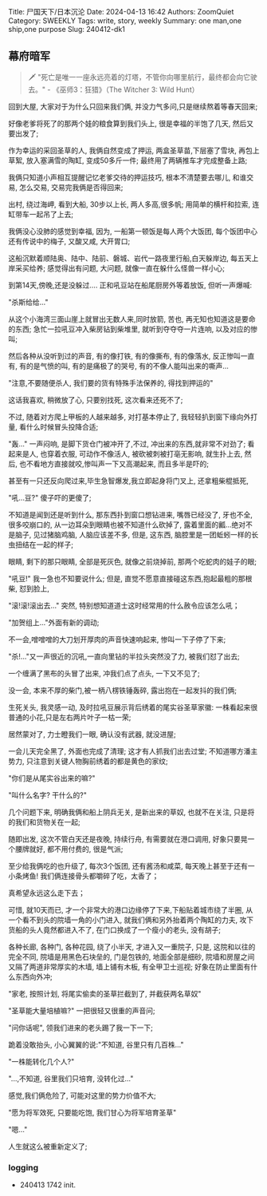 Title: 尸国天下/日本沉沦
Date: 2024-04-13 16:42
Authors: ZoomQuiet
Category: SWEEKLY
Tags: write, story, weekly
Summary: one man,one ship,one purpose
Slug: 240412-dk1

## 幕府暗军
> 🗡️ "死亡是唯一一座永远亮着的灯塔，不管你向哪里航行，最终都会向它驶去。" - 《巫师3：狂猎》（The Witcher 3: Wild Hunt）

回到大屋, 
大家对于为什么只回来我们俩, 并没力气多问,只是继续熬着等春天回来;

好像老爹将死了的那两个娃的粮食算到我们头上,
很是幸福的半饱了几天, 然后又要出发了;

作为幸运的采回圣草的人, 我俩自然变成了押运, 两盒圣草苗,下层塞了雪块,
再包上草絮, 放入塞满雪的陶缸, 变成50多斤一件;
最终用了两辆推车才完成整备上路;

我俩只知道小声相互提醒记忆老爹交待的押运技巧, 根本不清楚要去哪儿, 和谁交易, 怎么交易, 交易完我俩是否得回来;

出村, 绕过海岬, 看到大船, 30步以上长, 两人多高,很多帆;
用简单的横杆和拉索, 连缸带车一起吊了上去;

我俩没心没肺的感觉到幸福, 因为, 一船第一顿饭是每人两个大饭团, 每个饭团中心还有传说中的梅子, 又酸又咸, 大开胃口;

这船沉默着顺陆奥、陆中、陆前、磐城、岩代一路夜里行船,白天躲岸边, 每五天上岸采买给养;
感觉得出有问题, 大问题, 就像一直在躲什么怪兽一样小心;

到第14天,傍晚,还是没躲过....
正和吼豆站在船尾厨房外等着放饭, 但听一声爆喊:

"杀斯给给..."

从这个小海湾三面山崖上就冒出无数人来,同时放箭,
苦也, 再无知也知道这是要命的东西;
急忙一拉吼豆冲入柴房钻到柴堆里,
就听到夺夺夺一片连响, 以及对应的惨叫;

然后各种从没听到过的声音, 有的像打铁, 有的像撕布, 有的像落水, 反正惨叫一直有, 
有的是气愤的叫, 有的是痛极了的哭号, 有的不像人能叫出来的嘶声...

"注意,不要随便杀人, 我们要的货有特殊手法保养的, 得找到押运的"

这话我喜欢, 稍微放了心, 只要别找死, 这次看来还死不了;

不过, 随着对方爬上甲板的人越来越多, 对打基本停止了,
我轻轻扒到窗下缘向外打量, 看什么时候冒头投降合适;

"轰..." 一声闷响, 是脚下货仓门被冲开了,不过, 冲出来的东西,就非常不对劲了;
看起来是人, 也穿着衣服, 可动作不像活人, 被砍被刺被打亳无影响, 就生扑上去, 然后, 也不看地方直接就咬,惨叫声一下又高潮起来, 而且多半是吓的;

甚至有一只还反向爬过来,毕生急智爆发,我立即起身将门叉上, 还拿粗柴棍抵死,

"吼...豆?" 傻子吓的更傻了;

不知道是闻到还是听到什么, 那东西扑到窗口想钻进来,
嘴唇已经没了, 牙也不全, 很多咬崩口的, 从一边耳朵到眼睛也被不知道什么砍掉了, 露着里面的瓤...绝对不是脑子, 见过猪脑鸡脑, 人脑应该差不多, 但是, 这东西, 脑腔里是一团蚯蚓一样的长虫扭结在一起的样子;

眼睛, 剩下的那只眼睛, 全部是死灰色, 就像之前烧掉前, 那两个吃蛇肉的娃子的眼;

"吼豆!" 我一急也不知要说什么;
但是, 直觉不愿意直接碰这东西,抱起最粗的那根柴, 怼到脸上,

"滚!滚!滚出去..." 突然, 特别想知道道士这时经常用的什么赦令应该怎么吼；

"加贺组上..."外面有新的调动;

不一会,噌噌噌的大刀划开厚肉的声音快速响起来, 惨叫一下子停了下来;

"杀!..."又一声很近的沉吼,一直向里钻的半拉头突然没了力, 被我们怼了出去;

一个缠满了黑布的头冒了出来, 冲我们点了点头, 一下又不见了;

没一会, 本来不厚的柴门,被一柄八楞铁锤轰碎, 露出抱在一起发抖的我们俩;

生死关头, 我灵感一动, 及时拉吼豆展示背后绣着的尾实谷圣草家徽: 一株看起来很普通的小花,只是左右两片叶子一枯一荣;

居然蒙对了, 力士瞪我们一眼, 确认没有武器, 就没进屋;

一会儿天完全黑了, 外面也完成了清理; 这才有人抓我们出去过堂;
不知道哪方潘主势力, 只注意到关键人物胸前绣着的都是黄色的家纹;

"你们是从尾实谷出来的嘛?"

"叫什么名字? 干什么的?"

几个问题下来, 明确我俩和船上阴兵无关, 是新出来的草奴, 也就不在关注, 只是将的我们和货物关在一起;

随即出发, 这次不管白天还是夜晚, 持续行舟, 有需要就在港口调用, 好象只要晃一个腰牌就好, 都不用付费的, 很是气派;

至少给我俩吃的也升级了, 每次3个饭团, 还有酱汤和咸菜, 每天晚上甚至于还有一小条烤鱼! 我们俩连接骨头都嚼碎了吃，太香了；

真希望永远这么走下去；

可惜, 就10天而已, 才一个非常大的港口边缘停了下来,下船贴着城市绕了半圈, 从一个看不到头的院墙一角的小门进入, 就我们俩和另外抬着两个陶缸的力夫, 攻下货船的头人竟然都进入不了, 在门口换成了一个瘦小的老头, 没有胡子;

各种长廊, 各种门, 各种花园, 绕了小半天, 才进入又一重院子, 只是, 这院和以往的完全不同, 院墙是用黑色石块垒的, 门是包铁的, 地面全部是细砂, 院墙和房屋之间又隔了两道非常厚实的木墙, 墙上铺有木板, 有全甲卫士巡视; 好象在防止里面有什么东西向外冲;

"家老, 按照计划, 将尾实偷卖的圣草拦截到了, 并截获两名草奴"

"圣草能大量培植嘛?" 一把很轻又很重的声音问;

"问你话呢", 领我们进来的老头踢了我一下一下;

跪着没敢抬头, 小心翼翼的说:"不知道, 谷里只有几百株..."

"一株能转化几个人?"

"...,不知道, 谷里我们只培育, 没转化过..."

感觉,我们俩危险了, 可能对这里的势力价值不大;

"愿为将军效死, 只要能吃饱, 我们甘心为将军培育圣草"

"嗯..."

人生就这么被重新定义了;




### logging



- 240413 1742 init.

